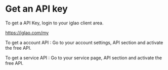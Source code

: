 # Get an API key

To get a API Key, login to your iglao client area.

https://iglao.com/my


To get a account API : Go to your account settings, API section and activate the free API.

To get a service API : Go to your service page, API section and activate the free API.
